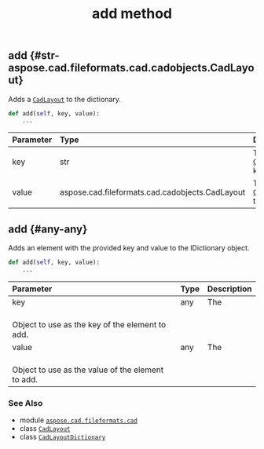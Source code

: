 ﻿---
title: add method
second_title: Aspose.CAD for Python via .NET API References
description: 
type: docs
weight: 20
url: /aspose.cad.fileformats.cad/cadlayoutdictionary/add/
is_root: false
---

## add {#str-aspose.cad.fileformats.cad.cadobjects.CadLayout}

Adds a [`CadLayout`](/cad/python-net/aspose.cad.fileformats.cad.cadobjects/cadlayout) to the dictionary.



```python
def add(self, key, value):
    ...
```


| Parameter | Type | Description |
| :- | :- | :- |
| key | str | The [`CadLayout`](/cad/python-net/aspose.cad.fileformats.cad.cadobjects/cadlayout) key. |
| value | aspose.cad.fileformats.cad.cadobjects.CadLayout | The [`CadLayout`](/cad/python-net/aspose.cad.fileformats.cad.cadobjects/cadlayout) to add. |


## add {#any-any}

Adds an element with the provided key and value to the 
IDictionary object.



```python
def add(self, key, value):
    ...
```


| Parameter | Type | Description |
| :- | :- | :- |
| key | any | The <br/>Object to use as the key of the element to add. |
| value | any | The <br/>Object to use as the value of the element to add. |



### See Also
* module [`aspose.cad.fileformats.cad`](../../)
* class [`CadLayout`](/cad/python-net/aspose.cad.fileformats.cad.cadobjects/cadlayout)
* class [`CadLayoutDictionary`](/cad/python-net/aspose.cad.fileformats.cad/cadlayoutdictionary)
